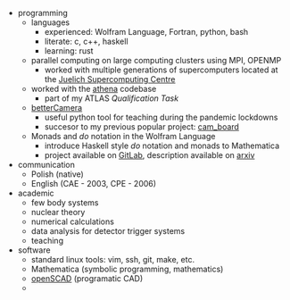 * programming
  * languages
    * experienced: Wolfram Language, Fortran, python, bash
    * literate: c, c++, haskell
    * learning: rust
  * parallel computing on large computing clusters using MPI, OPENMP
    * worked with multiple generations of supercomputers
	  located at the 
	  [Juelich Supercomputing Centre](https://www.fz-juelich.de/en/ias/jsc/systems/supercomputers) 
  * worked with the [athena](https://gitlab.cern.ch/atlas/athena) codebase
    * part of my ATLAS *Qualification Task*
  * [betterCamera](https://kacpertopol.github.io/betterCamera/)
	* useful python tool for teaching during the pandemic lockdowns
    * succesor to my previous popular project: [cam_board](https://github.com/kacpertopol/cam_board)
  * Monads and *do* notation in the Wolfram Language
    * introduce Haskell style *do* notation and monads to Mathematica
	* project available on [GitLab](https://gitlab.com/kacpertopolnicki/wlmonad),
	  description available on [arxiv](https://arxiv.org/abs/2005.09478)
* communication
  * Polish (native)
  * English (CAE - 2003, CPE - 2006)
* academic 
  * few body systems
  * nuclear theory
  * numerical calculations
  * data analysis for detector trigger systems
  * teaching
* software
  * standard linux tools: vim, ssh, git, make, etc. 
  * Mathematica (symbolic programming, mathematics)
  * [openSCAD](https://openscad.org/) (programatic CAD)
  * 
